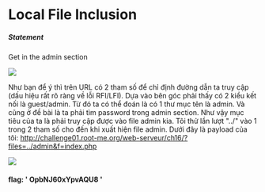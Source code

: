 #    Local File Inclusion 

##### Statement
Get in the admin section

![](https://cdn.discordapp.com/attachments/1098605833371267172/1125682201879646299/image.png)

Như bạn để ý thì trên URL có 2 tham số để chỉ định đường dẫn ta truy cập (dấu hiệu rất rõ ràng về lỗi RFI/LFI). Dựa vào bên góc phải thấy có 2 kiểu kết nối là guest/admin. Từ đó ta có thể đoán là có 1 thư mục tên là admin. Và cũng ở đề bài là ta phải tìm password trong admin section. Như vậy mục tiêu của ta là phải truy cập được vào file admin kia. Tôi thử lần lượt "../" vào 1 trong 2 tham số cho đến khi xuất hiện file admin. Dưới đây là payload của tôi: http://challenge01.root-me.org/web-serveur/ch16/?files=../admin&f=index.php

![](https://cdn.discordapp.com/attachments/1098605833371267172/1125683571617706014/image.png)

#### flag: ' OpbNJ60xYpvAQU8 '
